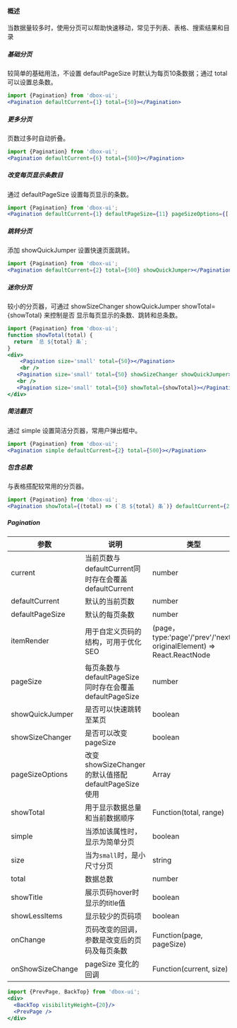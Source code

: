 #### **概述**
当数据量较多时，使用分页可以帮助快速移动，常见于列表、表格、搜索结果和目录

##### **基础分页**
较简单的基础用法，不设置 defaultPageSize 时默认为每页10条数据；通过 total 可以设置总条数。
```jsx
import {Pagination} from 'dbox-ui';
<Pagination defaultCurrent={1} total={50}></Pagination>
```

##### **更多分页**
页数过多时自动折叠。

```jsx
import {Pagination} from 'dbox-ui';
<Pagination defaultCurrent={6} total={500}></Pagination>
```

##### **改变每页显示条数目**
通过 defaultPageSize 设置每页显示的条数。
```jsx
import {Pagination} from 'dbox-ui';
<Pagination defaultCurrent={1} defaultPageSize={11} pageSizeOptions={['11', '21', '31', '41']} total={50} showSizeChanger></Pagination>
```
##### **跳转分页**
添加 showQuickJumper 设置快速页面跳转。
```jsx
import {Pagination} from 'dbox-ui';
<Pagination defaultCurrent={2} total={500} showQuickJumper></Pagination>
```
##### **迷你分页**
较小的分页器，可通过 showSizeChanger showQuickJumper showTotal={showTotal} 来控制是否
显示每页显示的条数、跳转和总条数。
```jsx
import {Pagination} from 'dbox-ui';
function showTotal(total) {
  return `总 ${total} 条`;
}
<div>
	<Pagination size='small' total={50}></Pagination>
	<br />
   <Pagination size='small' total={50} showSizeChanger showQuickJumper></Pagination>
   <br />
   <Pagination size='small' total={50} showTotal={showTotal}></Pagination>
</div>
```

##### **简洁翻页**
通过 simple 设置简洁分页器，常用户弹出框中。
```jsx
import {Pagination} from 'dbox-ui';
<Pagination simple defaultCurrent={2} total={500}></Pagination>
```

##### **包含总数**
与表格搭配较常用的分页器。
```jsx
import {Pagination} from 'dbox-ui';
<Pagination showTotal={(total) => (`总 ${total} 条`)} defaultCurrent={2} total={5000} pageSize={50} showQuickJumper></Pagination>
```

##### **Pagination**

| 参数 | 说明 | 类型 | 默认值|
| --- | --- | --- | --- |
| current | 当前页数与defaultCurrent同时存在会覆盖defaultCurrent | number | - |
| defaultCurrent | 默认的当前页数 | number | 1|
| defaultPageSize | 默认的每页条数 | number | 10 |
| itemRender | 用于自定义页码的结构，可用于优化SEO | (page，type:'page'/'prev'/'next', originalElement) => React.ReactNode | - |
| pageSize | 每页条数与defaultPageSize同时存在会覆盖defaultPageSize | number | - |
| showQuickJumper | 是否可以快速跳转至某页 | boolean | false |
| showSizeChanger | 是否可以改变pageSize | boolean | false|
| pageSizeOptions | 改变showSizeChanger的默认值搭配defaultPageSize使用 | Array | `['10', '20', '30', '40']`|
| showTotal | 用于显示数据总量和当前数据顺序 | Function(total, range) | - |
| simple | 当添加该属性时，显示为简单分页 | boolean | - |
| size | 当为`small`时，是小尺寸分页 | string | - |
| total | 数据总数 | number | 0 |
| showTitle | 展示页码hover时显示的title值 | boolean | true |
| showLessItems | 显示较少的页码项 | boolean | false |
| onChange | 页码改变的回调，参数是改变后的页码及每页条数 | Function(page, pageSize) | noop |
| onShowSizeChange | pageSize 变化的回调 | Function(current, size) | noop |


```jsx noeditor
import {PrevPage, BackTop} from 'dbox-ui';
<div>
  <BackTop visibilityHeight={20}/>
  <PrevPage />
</div>
```

